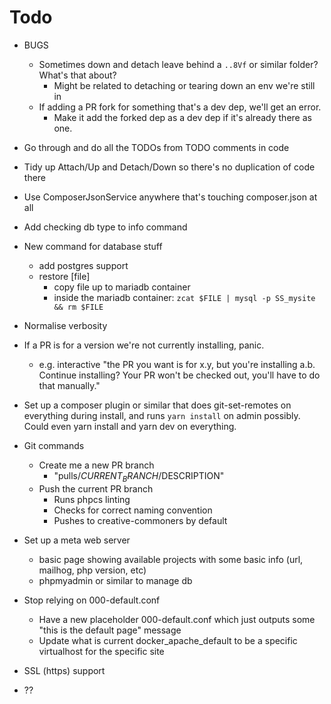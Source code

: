 # Todo

- BUGS
  - Sometimes down and detach leave behind a `..8Vf` or similar folder? What's that about?
    - Might be related to detaching or tearing down an env we're still in
  - If adding a PR fork for something that's a dev dep, we'll get an error.
    - Make it add the forked dep as a dev dep if it's already there as one.

- Go through and do all the TODOs from TODO comments in code
- Tidy up Attach/Up and Detach/Down so there's no duplication of code there
- Use ComposerJsonService anywhere that's touching composer.json at all
- Add checking db type to info command
- New command for database stuff
  - add postgres support
  - restore [file]
    - copy file up to mariadb container
    - inside the mariadb container: `zcat $FILE | mysql -p SS_mysite && rm $FILE`
- Normalise verbosity
- If a PR is for a version we're not currently installing, panic.
  - e.g. interactive "the PR you want is for x.y, but you're installing a.b. Continue installing? Your PR won't be checked out, you'll have to do that manually."
- Set up a composer plugin or similar that does git-set-remotes on everything during install, and runs `yarn install` on admin possibly. Could even yarn install and yarn dev on everything.
- Git commands
  - Create me a new PR branch
    - "pulls/$CURRENT_BRANCH/$DESCRIPTION"
  - Push the current PR branch
    - Runs phpcs linting
    - Checks for correct naming convention
    - Pushes to creative-commoners by default
- Set up a meta web server
  - basic page showing available projects with some basic info (url, mailhog, php version, etc)
  - phpmyadmin or similar to manage db
- Stop relying on 000-default.conf
  - Have a new placeholder 000-default.conf which just outputs some "this is the default page" message
  - Update what is current docker_apache_default to be a specific virtualhost for the specific site
- SSL (https) support
- ??
